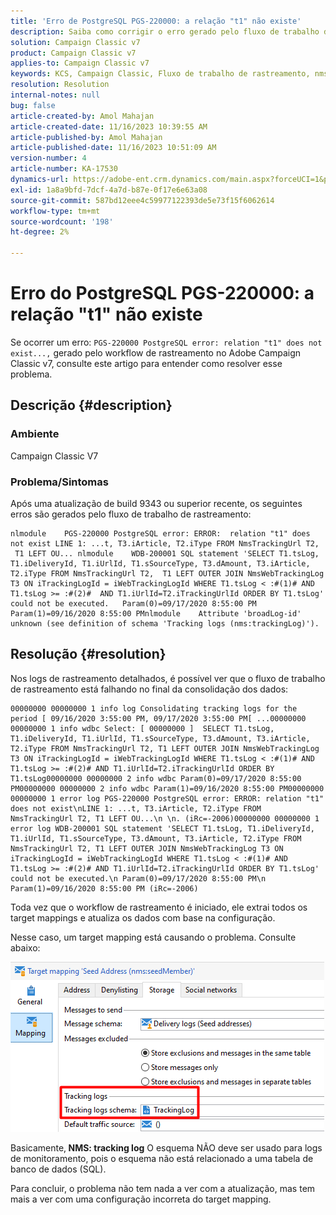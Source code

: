 ```yaml
---
title: 'Erro de PostgreSQL PGS-220000: a relação "t1" não existe'
description: Saiba como corrigir o erro gerado pelo fluxo de trabalho de rastreamento após uma atualização de build recente 9343 ou superior no Adobe Campaign Classic v7.
solution: Campaign Classic v7
product: Campaign Classic v7
applies-to: Campaign Classic v7
keywords: KCS, Campaign Classic, Fluxo de trabalho de rastreamento, nms:TrackingLog
resolution: Resolution
internal-notes: null
bug: false
article-created-by: Amol Mahajan
article-created-date: 11/16/2023 10:39:55 AM
article-published-by: Amol Mahajan
article-published-date: 11/16/2023 10:51:09 AM
version-number: 4
article-number: KA-17530
dynamics-url: https://adobe-ent.crm.dynamics.com/main.aspx?forceUCI=1&pagetype=entityrecord&etn=knowledgearticle&id=65d80679-6c84-ee11-8179-6045bd0065b6
exl-id: 1a8a9bfd-7dcf-4a7d-b87e-0f17e6e63a08
source-git-commit: 587bd12eee4c59977122393de5e73f15f6062614
workflow-type: tm+mt
source-wordcount: '198'
ht-degree: 2%

---
```


# Erro do PostgreSQL PGS-220000: a relação &quot;t1&quot; não existe


Se ocorrer um erro: `PGS-220000 PostgreSQL error: relation "t1" does not exist...,` gerado pelo workflow de rastreamento no Adobe Campaign Classic v7, consulte este artigo para entender como resolver esse problema.

## Descrição {#description}


### <b>Ambiente</b>

Campaign Classic V7



### <b>Problema/Sintomas</b>

Após uma atualização de build 9343 ou superior recente, os seguintes erros são gerados pelo fluxo de trabalho de rastreamento:




```
nlmodule    PGS-220000 PostgreSQL error: ERROR:  relation "t1" does not exist LINE 1: ...t, T3.iArticle, T2.iType FROM NmsTrackingUrl T2,  T1 LEFT OU... nlmodule    WDB-200001 SQL statement 'SELECT T1.tsLog, T1.iDeliveryId, T1.iUrlId, T1.sSourceType, T3.dAmount, T3.iArticle, T2.iType FROM NmsTrackingUrl T2,  T1 LEFT OUTER JOIN NmsWebTrackingLog T3 ON iTrackingLogId = iWebTrackingLogId WHERE T1.tsLog < :#(1)# AND T1.tsLog >= :#(2)#  AND T1.iUrlId=T2.iTrackingUrlId ORDER BY T1.tsLog' could not be executed.   Param(0)=09/17/2020 8:55:00 PM   Param(1)=09/16/2020 8:55:00 PMnlmodule    Attribute 'broadLog-id' unknown (see definition of schema 'Tracking logs (nms:trackingLog)').
```





## Resolução {#resolution}


Nos logs de rastreamento detalhados, é possível ver que o fluxo de trabalho de rastreamento está falhando no final da consolidação dos dados:




```
00000000 00000000 1 info log Consolidating tracking logs for the period [ 09/16/2020 3:55:00 PM, 09/17/2020 3:55:00 PM[ ...00000000 00000000 1 info wdbc Select: [ 00000000 ]  SELECT T1.tsLog, T1.iDeliveryId, T1.iUrlId, T1.sSourceType, T3.dAmount, T3.iArticle, T2.iType FROM NmsTrackingUrl T2, T1 LEFT OUTER JOIN NmsWebTrackingLog T3 ON iTrackingLogId = iWebTrackingLogId WHERE T1.tsLog < :#(1)# AND T1.tsLog >= :#(2)# AND T1.iUrlId=T2.iTrackingUrlId ORDER BY T1.tsLog00000000 00000000 2 info wdbc Param(0)=09/17/2020 8:55:00 PM00000000 00000000 2 info wdbc Param(1)=09/16/2020 8:55:00 PM00000000 00000000 1 error log PGS-220000 PostgreSQL error: ERROR: relation "t1" does not exist\nLINE 1: ...t, T3.iArticle, T2.iType FROM NmsTrackingUrl T2, T1 LEFT OU...\n \n. (iRc=-2006)00000000 00000000 1 error log WDB-200001 SQL statement 'SELECT T1.tsLog, T1.iDeliveryId, T1.iUrlId, T1.sSourceType, T3.dAmount, T3.iArticle, T2.iType FROM NmsTrackingUrl T2, T1 LEFT OUTER JOIN NmsWebTrackingLog T3 ON iTrackingLogId = iWebTrackingLogId WHERE T1.tsLog < :#(1)# AND T1.tsLog >= :#(2)# AND T1.iUrlId=T2.iTrackingUrlId ORDER BY T1.tsLog' could not be executed.\n Param(0)=09/17/2020 8:55:00 PM\n Param(1)=09/16/2020 8:55:00 PM (iRc=-2006)
```




Toda vez que o workflow de rastreamento é iniciado, ele extrai todos os target mappings e atualiza os dados com base na configuração.

Nesse caso, um target mapping está causando o problema. Consulte abaixo:

![](assets/a06a8deb-6536-ec11-b6e6-000d3a348885.png)

Basicamente,<b> NMS: tracking log</b> O esquema NÃO deve ser usado para logs de monitoramento, pois o esquema não está relacionado a uma tabela de banco de dados (SQL).

Para concluir, o problema não tem nada a ver com a atualização, mas tem mais a ver com uma configuração incorreta do target mapping.
